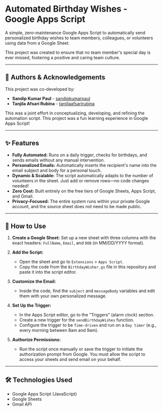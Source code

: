 # Automated Birthday Wishes - Google Apps Script

A simple, zero-maintenance Google Apps Script to automatically send personalized birthday wishes to team members, colleagues, or volunteers using data from a Google Sheet.

This project was created to ensure that no team member's special day is ever missed, fostering a positive and caring team culture.

---

## 👥 Authors & Acknowledgements

This project was co-developed by:

*   **Sandip Kumar Paul** - [sandipkumarpaul](https://github.com/sandipkumarpaul)
*   **Tanjila Afsari Rubina** - [tanjilaafsarirubina](https://github.com/tanjilaafsarirubina)

This was a joint effort in conceptualizing, developing, and refining the automation script. This project was a fun learning experience in Google Apps Script!

---

## ✨ Features

*   **Fully Automated:** Runs on a daily trigger, checks for birthdays, and sends emails without any manual intervention.
*   **Personalized Emails:** Automatically inserts the recipient's name into the email subject and body for a personal touch.
*   **Dynamic & Scalable:** The script automatically adapts to the number of volunteers in the sheet. Just add or remove rows—no code changes needed!
*   **Zero Cost:** Built entirely on the free tiers of Google Sheets, Apps Script, and Gmail.
*   **Privacy-Focused:** The entire system runs within your private Google account, and the source sheet does not need to be made public.

---

## 🚀 How to Use

1.  **Create a Google Sheet:** Set up a new sheet with three columns with the exact headers: `FullName`, `Email`, and `DOB` (in MM/DD/YYYY format).

2.  **Add the Script:**
    *   Open the sheet and go to `Extensions` > `Apps Script`.
    *   Copy the code from the `BirthdayWisher.gs` file in this repository and paste it into the script editor.

3.  **Customize the Email:**
    *   Inside the code, find the `subject` and `messageBody` variables and edit them with your own personalized message.

4.  **Set Up the Trigger:**
    *   In the Apps Script editor, go to the "Triggers" (alarm clock) section.
    *   Create a new trigger for the `sendBirthdayWishes` function.
    *   Configure the trigger to be `Time-driven` and run on a `Day timer` (e.g., every morning between 8am and 9am).

5.  **Authorize Permissions:**
    *   Run the script once manually or save the trigger to initiate the authorization prompt from Google. You must allow the script to access your sheets and send email on your behalf.

---

## 🛠️ Technologies Used

*   Google Apps Script (JavaScript)
*   Google Sheets
*   Gmail API

